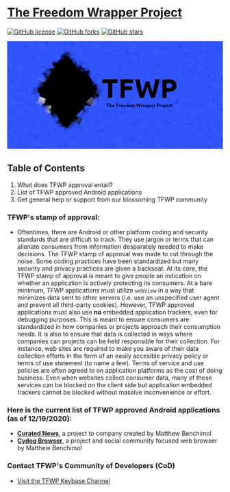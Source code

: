 # [The Freedom Wrapper Project](https://github.com/The-Freedom-Wrapper-Project/tfwp/blob/master/README.md)
[![GitHub license](https://img.shields.io/github/license/The-Freedom-Wrapper-Project/tfwp?style=for-the-badge)](https://github.com/The-Freedom-Wrapper-Project/tfwp/blob/master/LICENSE) [![GitHub forks](https://img.shields.io/github/forks/The-Freedom-Wrapper-Project/tfwp?style=for-the-badge)](https://github.com/The-Freedom-Wrapper-Project/tfwp/network/) [![GitHub stars](https://img.shields.io/github/stars/The-Freedom-Wrapper-Project/tfwp?style=for-the-badge)](https://github.com/The-Freedom-Wrapper-Project/tfwp/stargazers)

![TFWPBanner](https://github.com/The-Freedom-Wrapper-Project/tfwp/blob/master/TFWPLogo.png)

## Table of Contents
1. What does TFWP approval entail?
2. List of TFWP approved Android applications
3. Get general help or support from our blossoming TFWP community

### TFWP's stamp of approval:
- Oftentimes, there are Android or other platform coding and security standards that are difficult to track. They use jargon or terms that can alienate consumers from information desparately needed to make decisions. The TFWP stamp of approval was made to cut through the noise. Some coding practices have been standardized but many security and privacy practices are given a backseat. At its core, the TFWP stamp of approval is meant to give people an indication on whether an application is actively protecting its consumers. At a bare minimum, TFWP applications must utilize `webView` in a way that minimizes data sent to other servers (i.e. use an unspecified user agent and prevent all third-party cookies). However, TFWP approved applications must also use **no** embedded application trackers, even for debugging purposes. This is meant to ensure consumers are standardized in how companies or projects approach their consumption needs. It is also to ensure that data is collected in ways where companies can projects can be held responsible for their collection. For instance, web sites are required to make you aware of their data collection efforts in the form of an easily accesible privacy policy or terms of use statement (to name a few). Terms of service and use policies are often agreed to on application platforms as the cost of doing business. Even when websites collect consumer data, many of these services can be blocked on the client side but application embedded trackers cannot be blocked without massive inconvenience or effort.

### Here is the current list of TFWP approved Android applications (as of 12/19/2020):
- **[Curated News](https://play.google.com/store/apps/details?id=com.matthewbenchimol.curatednews)**, a project to company created by Matthew Benchimol
- **[Cydog Browser](https://play.google.com/store/apps/details?id=com.matthewbenchimol.cydogbrowser)**, a project and social community focused web browser by Matthew Benchimol

### Contact TFWP's Community of Developers (CoD)

- [Visit the TFWP Keybase Channel](https://keybase.io/team/tfwp)
